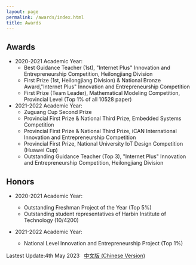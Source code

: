 ```yaml
---
layout: page
permalink: /awards/index.html
title: Awards
---
```


## Awards

- 2020-2021 Academic Year:
  - Best Guidance Teacher (1st), "Internet Plus" Innovation and Entrepreneurship Competition, Heilongjiang Division
  - First Prize (1st, Heilongjiang Division) & National Bronze Award,"Internet Plus" Innovation and Entrepreneurship Competition
  - First Prize (Team Leader), Mathematical Modeling Competition, Provincial Level (Top 1% of all 10528 paper)
- 2021-2022 Academic Year:
  - Zuguang Cup Second Prize
  - Provincial First Prize & National Third Prize, Embedded Systems Competition
  - Provincial First Prize & National Third Prize, iCAN International Innovation and Entrepreneurship Competition
  - Provincial First Prize, National University IoT Design Competition (Huawei Cup)
  - Outstanding Guidance Teacher (Top 3), "Internet Plus" Innovation and Entrepreneurship Competition, Heilongjiang Division

## Honors

- 2020-2021 Academic Year:
  - Outstanding Freshman Project of the Year (Top 5%)
  - Outstanding student representatives of Harbin Institute of Technology (10/4200)

- 2021-2022 Academic Year:
  - National Level Innovation and Entrepreneurship Project (Top 1%)



Lastest Update:4th May 2023 &nbsp; [中文版 (Chinese Version)](https://jinducheng.github.io/awards-zh/)
